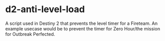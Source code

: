 # d2-anti-level-load
A script used in Destiny 2 that prevents the level timer for a Fireteam. An example usecase would be to prevent the timer for Zero Hour/the mission for Outbreak Perfected.
